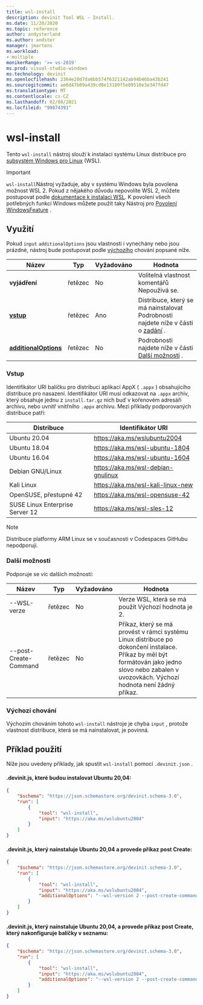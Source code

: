 ```yaml
---
title: wsl-install
description: devinit Tool WSL – Install.
ms.date: 11/20/2020
ms.topic: reference
author: andysterland
ms.author: andster
manager: jmartens
ms.workload:
- multiple
monikerRange: '>= vs-2019'
ms.prod: visual-studio-windows
ms.technology: devinit
ms.openlocfilehash: 2364e20d7da6bb574f6321142ab94b46ba43b241
ms.sourcegitcommit: ae6d47b09a439cd0e13180f5e89510e3e347fd47
ms.translationtype: MT
ms.contentlocale: cs-CZ
ms.lasthandoff: 02/08/2021
ms.locfileid: "99874391"
---
```

# <a name="wsl-install"></a>wsl-install

Tento `wsl-install` nástroj slouží k instalaci systému Linux distribuce pro [subsystém Windows pro Linux](/windows/wsl/) (WSL).

> [!IMPORTANT]
> `wsl-install`Nástroj vyžaduje, aby v systému Windows byla povolena možnost WSL 2. Pokud z nějakého důvodu nepovolíte WSL 2, můžete postupovat podle [dokumentace k instalaci WSL](https://docs.microsoft.com/windows/wsl/install-win10). K povolení všech potřebných funkcí Windows můžete použít taky Nástroj pro [Povolení WindowsFeature](tool-windowsfeature-enable.md) .

## <a name="usage"></a>Využití

Pokud `input` `additionalOptions` jsou vlastnosti i vynechány nebo jsou prázdné, nástroj bude postupovat podle [výchozího](#default-behavior) chování popsané níže.

| Název                                             | Typ   | Vyžadováno | Hodnota                                                             |
|--------------------------------------------------|--------|----------|-------------------------------------------------------------------|
| **vyjádření**                                     | řetězec | No       | Volitelná vlastnost komentářů Nepoužívá se.                             |
| [**vstup**](#input)                              | řetězec | Ano      | Distribuce, který se má nainstalovat Podrobnosti najdete níže v části o [zadání](#input) .     |
| [**additionalOptions**](#additional-options)     | řetězec | No       | Podrobnosti najdete níže v části [Další možnosti](#additional-options) .  |

### <a name="input"></a>Vstup

Identifikátor URI balíčku pro distribuci aplikací AppX ( `.appx` ) obsahujícího distribuce pro nasazení. Identifikátor URI musí odkazovat na `.appx` archiv, který obsahuje jednu z `install.tar.gz` nich buď v kořenovém adresáři archivu, nebo uvnitř vnitřního `.appx` archivu. Mezi příklady podporovaných distribuce patří:

| Distribuce                          | Identifikátor URI                                                           |
|---------------------------------|---------------------------------------------------------------|
| Ubuntu 20.04                    | https://aka.ms/wslubuntu2004                                  |
| Ubuntu 18.04                    | https://aka.ms/wsl-ubuntu-1804                                |
| Ubuntu 16.04                    | https://aka.ms/wsl-ubuntu-1604                                |
| Debian GNU/Linux                | https://aka.ms/wsl-debian-gnulinux                            |
| Kali Linux                      | https://aka.ms/wsl-kali-linux-new                             |
| OpenSUSE, přestupné 42                | https://aka.ms/wsl-opensuse-42                                |
| SUSE Linux Enterprise Server 12 | https://aka.ms/wsl-sles-12                                    |

> [!NOTE]
> Distribuce platformy ARM Linux se v současnosti v Codespaces GitHubu nepodporují.

### <a name="additional-options"></a>Další možnosti

Podporuje se víc dalších možností:

| Název                      | Typ      | Vyžadováno | Hodnota                                                                                                                                                                                    |
|---------------------------|-----------|----------|------------------------------------------------------------------------------------------------------------------------------------------------------------------------------------------|
| --WSL-verze             | řetězec    | No       | Verze WSL, která se má použít Výchozí hodnota je 2.                                                                                                                                  |
| --post-Create-Command     | řetězec    | No       | Příkaz, který se má provést v rámci systému Linux distribuce po dokončení instalace. Příkaz by měl být formátován jako jedno slovo nebo zabalen v uvozovkách. Výchozí hodnota není žádný příkaz.  |

### <a name="default-behavior"></a>Výchozí chování

Výchozím chováním tohoto `wsl-install` nástroje je chyba `input` , protože vlastnost distribuce, která se má nainstalovat, je povinná.

## <a name="example-usage"></a>Příklad použití
Níže jsou uvedeny příklady, jak spustit `wsl-install` pomocí `.devinit.json` .

#### <a name="devinitjson-that-will-install-ubuntu-2004"></a>.devinit.js, které budou instalovat Ubuntu 20,04:
```json
{
    "$schema": "https://json.schemastore.org/devinit.schema-3.0",
    "run": [
        {
            "tool": "wsl-install",
            "input": "https://aka.ms/wslubuntu2004"
        }
    ]
}
```

#### <a name="devinitjson-that-will-install-ubuntu-2004-and-perform-a-post-create-command"></a>.devinit.js, který nainstaluje Ubuntu 20,04 a provede příkaz post Create:
```json
{
    "$schema": "https://json.schemastore.org/devinit.schema-3.0",
    "run": [
        {
            "tool": "wsl-install",
            "input": "https://aka.ms/wslubuntu2004",
            "additionalOptions": "--wsl-version 2 --post-create-command 'echo Hello from Ubuntu!'"
        }
    ]
}
```

#### <a name="devinitjson-that-will-install-ubuntu-2004-and-perform-a-post-create-command-that-configures-the-packages-listed"></a>.devinit.js, který nainstaluje Ubuntu 20,04, a provede příkaz post Create, který nakonfiguruje balíčky v seznamu:
```json
{
    "$schema": "https://json.schemastore.org/devinit.schema-3.0",
    "run": [
        {
            "tool": "wsl-install",
            "input": "https://aka.ms/wslubuntu2004",
            "additionalOptions": "--wsl-version 2 --post-create-command 'apt-get update && apt-get install g++ gcc g++-9 gcc-9 cmake gdb ninja-build zip rsync -y'"
        }
    ]
}
```
